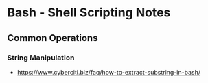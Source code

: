 # Bash - Shell Scripting Notes

## Common Operations

### String Manipulation

  * https://www.cyberciti.biz/faq/how-to-extract-substring-in-bash/
